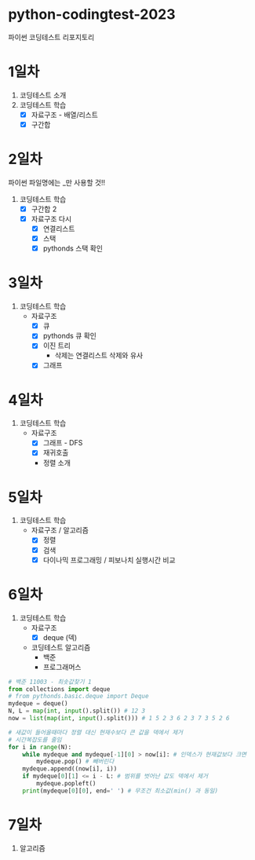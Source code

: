 # python-codingtest-2023
파이썬 코딩테스트 리포지토리

# 1일차
1. 코딩테스트 소개
2. 코딩테스트 학습
    - [x] 자료구조 - 배열/리스트
    - [x] 구간합

# 2일차
파이썬 파일명에는 _만 사용할 것!!

1. 코딩테스트 학습
    - [x] 구간합 2
    - [x] 자료구조 다시
        - [x] 연결리스트
        - [x] 스택
        - [x] pythonds 스택 확인

# 3일차
1. 코딩테스트 학습
    - 자료구조
        - [x] 큐
        - [x] pythonds 큐 확인
        - [x] 이진 트리
            - 삭제는 연결리스트 삭제와 유사
        - [x] 그래프 

# 4일차
1. 코딩테스트 학습
    - 자료구조
        - [x] 그래프 - DFS
        - [x] 재귀호출
        - 정렬 소개

# 5일차
1. 코딩테스트 학습
    - 자료구조 / 알고리즘
        - [x] 정렬
        - [x] 검색
        - [x] 다이나믹 프로그래밍 / 피보나치 실행시간 비교

# 6일차
1. 코딩테스트 학습
    - 자료구조
        - [x] deque (덱)
    - 코딩테스트 알고리즘
        - 백준
        - 프로그래머스

```python
# 백준 11003 - 최솟값찾기 1
from collections import deque
# from pythonds.basic.deque import Deque
mydeque = deque()
N, L = map(int, input().split()) # 12 3
now = list(map(int, input().split())) # 1 5 2 3 6 2 3 7 3 5 2 6

# 새값이 들어올때마다 정렬 대신 현재수보다 큰 값을 덱에서 제거
# 시간복잡도를 줄임
for i in range(N):
    while mydeque and mydeque[-1][0] > now[i]: # 인덱스가 현재값보다 크면
        mydeque.pop() # 빼버린다
    mydeque.append((now[i], i))
    if mydeque[0][1] <= i - L: # 범위를 벗어난 값도 덱에서 제거
        mydeque.popleft()
    print(mydeque[0][0], end=' ') # 무조건 최소값(min() 과 동일)
```
        
# 7일차
1. 알고리즘
    
    

